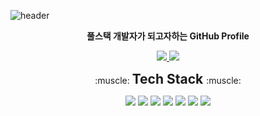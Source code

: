 ![header](https://capsule-render.vercel.app/api?type=waving&color=auto&height=300&section=header&text=Jaekyu%20Sim&fontSize=90&animation=fadeIn&fontAlignY=38&desc=Want%20to%20be%20Fullstack%20Developer&descAlignY=60&descAlign=62)

<p align='center'> <b>풀스택 개발자가 되고자하는 GitHub Profile</b> </p>

<p align='center'>
  <a href="https://blog.naver.com/worb1605">
    <img src="https://img.shields.io/badge/Tech%20Blog%20-%234FC08D.svg?&style=for-the-badge&logo=Naver&logoColor=white"/>
  </a>
  <a href="https://github.com/Jaekyu-Sim">
    <img src="https://img.shields.io/badge/Github%20-%23000000.svg?&style=for-the-badge&logo=GitHub&logoColor=white"/>
  </a>
</p>

<p align='center'>:muscle: <b> <span style="font-size:150%">Tech Stack </span> </b> :muscle:</p>
<p align='center'>
  <img src="https://img.shields.io/badge/React-3766AB?style=flat-square&logo=React&logoColor=white"/>
  <img src="https://img.shields.io/badge/Python-3766AB?style=flat-square&logo=Python&logoColor=white"/>
  <img src="https://img.shields.io/badge/Javascript-3766AB?style=flat-square&logo=Javascript&logoColor=white"/>
  <img src="https://img.shields.io/badge/Tensorflow-3766AB?style=flat-square&logo=Tensorflow&logoColor=white"/>
  <img src="https://img.shields.io/badge/Spring Boot-3766AB?style=flat-square&logo=Python&logoColor=white"/>
  <img src="https://img.shields.io/badge/Java-3766AB?style=flat-square&logo=Java&logoColor=white"/>
  <img src="https://img.shields.io/badge/Typescript-3766AB?style=flat-square&logo=Typescript&logoColor=white"/>
 </p>
 
 


<!-- <img src="https://img.shields.io/badge/쓰고자하는_텍스트-컬러코드?style=flat-square&logo=simpleicons에서_아이콘이름&logoColor=white"/></a>&nbsp  -->
<!--
**Jaekyu-Sim/Jaekyu-Sim** is a ✨ _special_ ✨ repository because its `README.md` (this file) appears on your GitHub profile.

Here are some ideas to get you started:

- 🔭 I’m currently working on ...
- 🌱 I’m currently learning ...
- 👯 I’m looking to collaborate on ...
- 🤔 I’m looking for help with ...
- 💬 Ask me about ...
- 📫 How to reach me: ...
- 😄 Pronouns: ...
- ⚡ Fun fact: ...
-->
